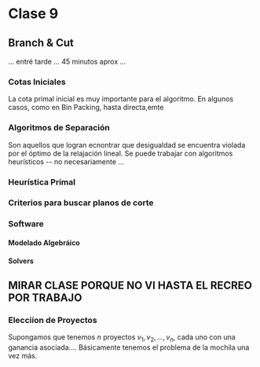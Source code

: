 # Clase 9

## Branch & Cut

... entré tarde ... 45 minutos aprox ...

### Cotas Iniciales

La cota primal inicial es muy importante para el algoritmo. En algunos casos, como en Bin Packing, hasta directa,emte

### Algoritmos de Separación

Son aquellos que logran ecnontrar que desigualdad se encuentra violada por el óptimo de la relajación lineal. Se puede trabajar con algoritmos heurísticos -- no necesariamente ...

### Heurística Primal

### Criterios para buscar planos de corte

### Software

#### Modelado Algebráico

#### Solvers

## MIRAR CLASE PORQUE NO VI HASTA EL RECREO POR TRABAJO

### Elecciíon de Proyectos

Supongamos que tenemos *n* proyectos $v_1,v_2,...,v_n$, cada uno con una ganancia asociada.... Básicamente tenemos el problema de la mochila una vez más.
